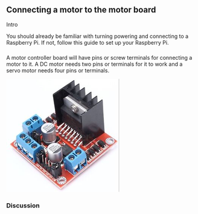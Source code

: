 [comment]: # (
Is this step open? Y/N
If so, short description of this step:
Related links:
Related files:
)

## Connecting a motor to the motor board

Intro

You should already be familiar with turning powering and connecting to a Raspberry Pi. If not, follow <!-- link --> this guide to set up your Raspberry Pi.

### 





<!-- Check correctness. Move to the end or next step. -->
A motor controller board will have pins or screw terminals for connecting a motor to it. A DC motor needs two pins or terminals for it to work and a servo motor needs four pins or terminals.

![A motor controller board with four out screw terminals for connecting to an electric motor.](images/1_5-motor-controller-board.jpg)

### Discussion

